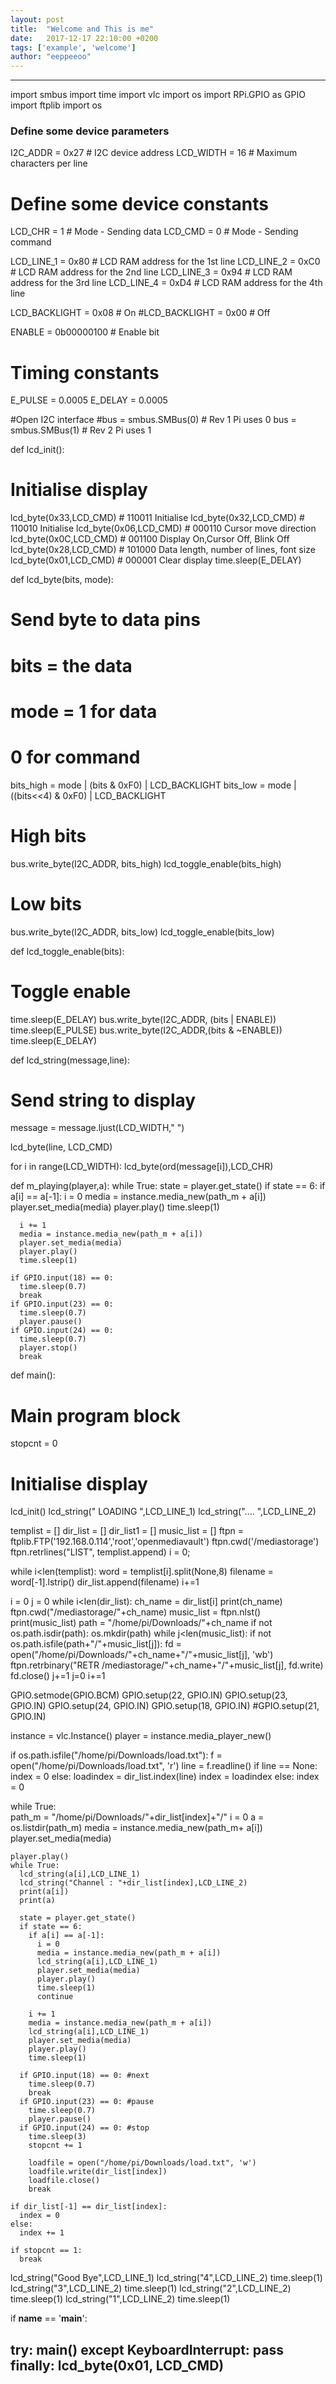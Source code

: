 ```yaml
---
layout: post
title:  "Welcome and This is me"
date:   2017-12-17 22:10:00 +0200
tags: ['example', 'welcome']
author: "eeppeeoo"
---
```


--- 
import smbus
import time
import vlc
import os
import RPi.GPIO as GPIO
import ftplib
import os

### Define some device parameters
I2C_ADDR  = 0x27 # I2C device address
LCD_WIDTH = 16   # Maximum characters per line

# Define some device constants
LCD_CHR = 1 # Mode - Sending data
LCD_CMD = 0 # Mode - Sending command

LCD_LINE_1 = 0x80 # LCD RAM address for the 1st line
LCD_LINE_2 = 0xC0 # LCD RAM address for the 2nd line
LCD_LINE_3 = 0x94 # LCD RAM address for the 3rd line
LCD_LINE_4 = 0xD4 # LCD RAM address for the 4th line

LCD_BACKLIGHT  = 0x08  # On
#LCD_BACKLIGHT = 0x00  # Off

ENABLE = 0b00000100 # Enable bit

# Timing constants
E_PULSE = 0.0005
E_DELAY = 0.0005

#Open I2C interface
#bus = smbus.SMBus(0)  # Rev 1 Pi uses 0
bus = smbus.SMBus(1) # Rev 2 Pi uses 1

def lcd_init():
  # Initialise display
  lcd_byte(0x33,LCD_CMD) # 110011 Initialise
  lcd_byte(0x32,LCD_CMD) # 110010 Initialise
  lcd_byte(0x06,LCD_CMD) # 000110 Cursor move direction
  lcd_byte(0x0C,LCD_CMD) # 001100 Display On,Cursor Off, Blink Off 
  lcd_byte(0x28,LCD_CMD) # 101000 Data length, number of lines, font size
  lcd_byte(0x01,LCD_CMD) # 000001 Clear display
  time.sleep(E_DELAY)

def lcd_byte(bits, mode):
  # Send byte to data pins
  # bits = the data
  # mode = 1 for data
  #        0 for command

  bits_high = mode | (bits & 0xF0) | LCD_BACKLIGHT
  bits_low = mode | ((bits<<4) & 0xF0) | LCD_BACKLIGHT

  # High bits
  bus.write_byte(I2C_ADDR, bits_high)
  lcd_toggle_enable(bits_high)

  # Low bits
  bus.write_byte(I2C_ADDR, bits_low)
  lcd_toggle_enable(bits_low)

def lcd_toggle_enable(bits):
  # Toggle enable
  time.sleep(E_DELAY)
  bus.write_byte(I2C_ADDR, (bits | ENABLE))
  time.sleep(E_PULSE)
  bus.write_byte(I2C_ADDR,(bits & ~ENABLE))
  time.sleep(E_DELAY)

def lcd_string(message,line):
  # Send string to display

  message = message.ljust(LCD_WIDTH," ")

  lcd_byte(line, LCD_CMD)

  for i in range(LCD_WIDTH):
    lcd_byte(ord(message[i]),LCD_CHR)
    
def m_playing(player,a):
  while True:
    state = player.get_state()
    if state == 6:
      if a[i] == a[-1]:
        i = 0
        media = instance.media_new(path_m + a[i])
        player.set_media(media)
        player.play()
        time.sleep(1)
      
      i += 1
      media = instance.media_new(path_m + a[i])
      player.set_media(media)
      player.play()
      time.sleep(1)
    
    if GPIO.input(18) == 0:
      time.sleep(0.7)
      break
    if GPIO.input(23) == 0:
      time.sleep(0.7)
      player.pause()
    if GPIO.input(24) == 0:
      time.sleep(0.7)
      player.stop()
      break

def main():
  # Main program block
  stopcnt = 0
  # Initialise display
  lcd_init()
  lcd_string("    LOADING    ",LCD_LINE_1)
  lcd_string("....    ",LCD_LINE_2)
  
  templist = []
  dir_list = []
  dir_list1 = []
  music_list = []
  ftpn = ftplib.FTP('192.168.0.114','root','openmediavault')
  ftpn.cwd('/mediastorage')
  ftpn.retrlines("LIST", templist.append)
  i = 0;

  while i<len(templist):
    word = templist[i].split(None,8)
    filename = word[-1].lstrip()
    dir_list.append(filename)
    i+=1
    
  i = 0
  j = 0
  while i<len(dir_list):
    ch_name = dir_list[i]
    print(ch_name)
    ftpn.cwd("/mediastorage/"+ch_name)
    music_list = ftpn.nlst()
    print(music_list)
    path = "/home/pi/Downloads/"+ch_name
    if not os.path.isdir(path):
      os.mkdir(path)
    while j<len(music_list):
      if not os.path.isfile(path+"/"+music_list[j]):
        fd = open("/home/pi/Downloads/"+ch_name+"/"+music_list[j], 'wb')
        ftpn.retrbinary("RETR /mediastorage/"+ch_name+"/"+music_list[j], fd.write)
        fd.close()
      j+=1
    j=0 
    i+=1

  GPIO.setmode(GPIO.BCM)
  GPIO.setup(22, GPIO.IN)
  GPIO.setup(23, GPIO.IN)
  GPIO.setup(24, GPIO.IN)
  GPIO.setup(18, GPIO.IN)
  #GPIO.setup(21, GPIO.IN)

  instance = vlc.Instance()
  player = instance.media_player_new()

  if os.path.isfile("/home/pi/Downloads/load.txt"):
    f = open("/home/pi/Downloads/load.txt", 'r')
    line = f.readline()
    if line == None:
      index = 0
    else:
      loadindex = dir_list.index(line)
      index = loadindex
  else:
    index = 0
    
  while True:  
    path_m = "/home/pi/Downloads/"+dir_list[index]+"/"
    i = 0
    a = os.listdir(path_m)
    media = instance.media_new(path_m+ a[i])
    player.set_media(media)
    
    
    player.play()
    while True:
      lcd_string(a[i],LCD_LINE_1)
      lcd_string("Channel : "+dir_list[index],LCD_LINE_2)
      print(a[i])
      print(a)
      
      state = player.get_state()
      if state == 6:
        if a[i] == a[-1]:
          i = 0
          media = instance.media_new(path_m + a[i])
          lcd_string(a[i],LCD_LINE_1)
          player.set_media(media)
          player.play()
          time.sleep(1)
          continue
        
        i += 1
        media = instance.media_new(path_m + a[i])
        lcd_string(a[i],LCD_LINE_1)
        player.set_media(media)
        player.play()
        time.sleep(1)
      
      if GPIO.input(18) == 0: #next
        time.sleep(0.7)
        break
      if GPIO.input(23) == 0: #pause
        time.sleep(0.7)
        player.pause()
      if GPIO.input(24) == 0: #stop
        time.sleep(3)
        stopcnt += 1

        loadfile = open("/home/pi/Downloads/load.txt", 'w')
        loadfile.write(dir_list[index])
        loadfile.close()
        break
      
    if dir_list[-1] == dir_list[index]:
      index = 0
    else:
      index += 1
        
    if stopcnt == 1:
      break
    
  lcd_string("Good Bye",LCD_LINE_1)
  lcd_string("4",LCD_LINE_2)
  time.sleep(1)
  lcd_string("3",LCD_LINE_2)
  time.sleep(1)
  lcd_string("2",LCD_LINE_2)
  time.sleep(1)
  lcd_string("1",LCD_LINE_2)
  time.sleep(1)
  
if __name__ == '__main__':

  try:
    main()
  except KeyboardInterrupt:
    pass
  finally:
    lcd_byte(0x01, LCD_CMD)
---
